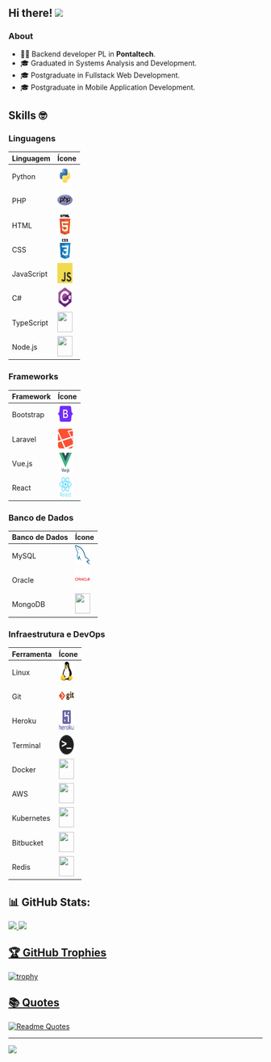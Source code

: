 

## Hi there! <img src="https://raw.githubusercontent.com/iampavangandhi/iampavangandhi/master/gifs/Hi.gif" width="30px"></h2>

### About

- 👨‍💻 Backend developer PL in **Pontaltech**.
- 🎓 Graduated in Systems Analysis and Development.
- 🎓 Postgraduate in Fullstack Web Development.
- 🎓 Postgraduate in Mobile Application Development.

## Skills :nerd_face:

### Linguagens

| Linguagem  | Ícone |
|------------|-------|
| Python     | <img width="30" height="40" src="https://raw.githubusercontent.com/github/explore/80688e429a7d4ef2fca1e82350fe8e3517d3494d/topics/python/python.png"> |
| PHP        | <img width="30" height="40" src="https://raw.githubusercontent.com/github/explore/80688e429a7d4ef2fca1e82350fe8e3517d3494d/topics/php/php.png"> |
| HTML       | <img width="30" height="40" src="https://raw.githubusercontent.com/github/explore/80688e429a7d4ef2fca1e82350fe8e3517d3494d/topics/html/html.png"> |
| CSS        | <img width="30" height="40" src="https://raw.githubusercontent.com/github/explore/80688e429a7d4ef2fca1e82350fe8e3517d3494d/topics/css/css.png"> |
| JavaScript | <img width="30" height="40" src="https://raw.githubusercontent.com/github/explore/80688e429a7d4ef2fca1e82350fe8e3517d3494d/topics/javascript/javascript.png"> |
| C#         | <img width="30" height="40" src="https://raw.githubusercontent.com/devicons/devicon/master/icons/csharp/csharp-original.svg"> |
| TypeScript | <img width="30" height="40" src="https://user-images.githubusercontent.com/25181517/183890598-19a0ac2d-e88a-4005-a8df-1ee36782fde1.png"> |
| Node.js    | <img width="30" height="40" src="https://user-images.githubusercontent.com/25181517/183568594-85e280a7-0d7e-4d1a-9028-c8c2209e073c.png"> |

### Frameworks

| Framework | Ícone |
|-----------|-------|
| Bootstrap | <img width="30" height="40" src="https://github.com/devicons/devicon/blob/master/icons/bootstrap/bootstrap-plain.svg"> |
| Laravel   | <img width="30" height="40" src="https://raw.githubusercontent.com/devicons/devicon/1119b9f84c0290e0f0b38982099a2bd027a48bf1/icons/laravel/laravel-plain.svg"> |
| Vue.js    | <img width="30" height="40" src="https://raw.githubusercontent.com/devicons/devicon/1119b9f84c0290e0f0b38982099a2bd027a48bf1/icons/vuejs/vuejs-original-wordmark.svg"> |
| React     | <img width="30" height="40" src="https://raw.githubusercontent.com/devicons/devicon/1119b9f84c0290e0f0b38982099a2bd027a48bf1/icons/react/react-original-wordmark.svg"> |

### Banco de Dados

| Banco de Dados | Ícone |
|----------------|-------|
| MySQL          | <img width="30" height="40" src="https://raw.githubusercontent.com/devicons/devicon/master/icons/mysql/mysql-original.svg"> |
| Oracle         | <img width="30" height="40" src="https://raw.githubusercontent.com/devicons/devicon/2ae2a900d2f041da66e950e4d48052658d850630/icons/oracle/oracle-original.svg"> |
| MongoDB        | <img width="30" height="40" src="https://user-images.githubusercontent.com/25181517/182884177-d48a8579-2cd0-447a-b9a6-ffc7cb02560e.png"> |

### Infraestrutura e DevOps

| Ferramenta      | Ícone |
|-----------------|-------|
| Linux           | <img width="30" height="40" src="https://github.com/devicons/devicon/blob/master/icons/linux/linux-original.svg"> |
| Git             | <img width="30" height="40" src="https://raw.githubusercontent.com/github/explore/80688e429a7d4ef2fca1e82350fe8e3517d3494d/topics/git/git.png"> |
| Heroku          | <img width="30" height="40" src="https://github.com/devicons/devicon/blob/master/icons/heroku/heroku-plain-wordmark.svg"> |
| Terminal        | <img width="30" height="40" src="https://raw.githubusercontent.com/github/explore/80688e429a7d4ef2fca1e82350fe8e3517d3494d/topics/terminal/terminal.png"> |
| Docker          | <img width="30" height="40" src="https://user-images.githubusercontent.com/25181517/117207330-263ba280-adf4-11eb-9b97-0ac5b40bc3be.png"> |
| AWS             | <img width="30" height="40" src="https://user-images.githubusercontent.com/25181517/183896132-54262f2e-6d98-41e3-8888-e40ab5a17326.png"> |
| Kubernetes      | <img width="30" height="40" src="https://user-images.githubusercontent.com/25181517/182534006-037f08b5-8e7b-4e5f-96b6-5d2a5558fa85.png"> |
| Bitbucket       | <img width="30" height="40" src="https://user-images.githubusercontent.com/25181517/192108375-268c35e6-ab26-44b2-88bf-e3121a4e5083.png"> |
| Redis           | <img width="30" height="40" src="https://user-images.githubusercontent.com/25181517/182884894-d3fa6ee0-f2b4-4960-9961-64740f533f2a.png"> |



## 📊 GitHub Stats:

<div>
  <a href="https://github.com/joaovc800">
  <img height="180em" src="https://github-readme-stats.vercel.app/api?username=joaovc800&show_icons=true&theme=dark&include_all_commits=true&count_private=true"/>
  <img height="180em" src="https://github-readme-stats.vercel.app/api/top-langs/?username=joaovc800&layout=compact&langs_count=7&theme=dark"/>
</div>
  

## 🏆 GitHub Trophies
![trophy](https://github-profile-trophy.vercel.app/?username=joaovc800&&row=1)
  
## 📚 Quotes
[![Readme Quotes](https://quotes-github-readme.vercel.app/api?type=horizontal&theme=Dracula)](https://github.com/piyushsuthar/github-readme-quotes)

<hr>
<img src="https://visitcount.itsvg.in/api?id=joaovc800&label=Profile%20Views&pretty=true">
